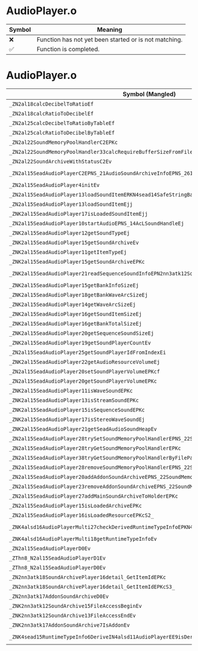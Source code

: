 # AudioPlayer.o
| Symbol | Meaning 
| ------------- | ------------- 
| :x: | Function has not yet been started or is not matching. 
| :white_check_mark: | Function is completed. 


# AudioPlayer.o
| Symbol (Mangled) | Symbol (Demangled) | Decompiled? |
| ------------- |  ------------- | ------------- |
| `_ZN2al18calcDecibelToRatioEf` | `al::calcDecibelToRatio(float)` | :white_check_mark: |
| `_ZN2al18calcRatioToDecibelEf` | `al::calcRatioToDecibel(float)` | :white_check_mark: |
| `_ZN2al25calcDecibelToRatioByTableEf` | `al::calcDecibelToRatioByTable(float)` | :white_check_mark: |
| `_ZN2al25calcRatioToDecibelByTableEf` | `al::calcRatioToDecibelByTable(float)` | :white_check_mark: |
| `_ZN2al22SoundMemoryPoolHandlerC2EPKc` | `al::SoundMemoryPoolHandler::SoundMemoryPoolHandler(char const*)` | :white_check_mark: |
| `_ZN2al22SoundMemoryPoolHandler33calcRequireBufferSizeFromFileSizeEi` | `al::SoundMemoryPoolHandler::calcRequireBufferSizeFromFileSize(int)` | :white_check_mark: |
| `_ZN2al22SoundArchiveWithStatusC2Ev` | `al::SoundArchiveWithStatus::SoundArchiveWithStatus(void)` | :white_check_mark: |
| `_ZN2al15SeadAudioPlayerC2EPNS_21AudioSoundArchiveInfoEPNS_26IAudioResourceInfoAccessorE` | `al::SeadAudioPlayer::SeadAudioPlayer(al::AudioSoundArchiveInfo *,al::IAudioResourceInfoAccessor *)` | :white_check_mark: |
| `_ZN2al15SeadAudioPlayer4initEv` | `al::SeadAudioPlayer::init(void)` | :white_check_mark: |
| `_ZN2al15SeadAudioPlayer13loadSoundItemERKN4sead14SafeStringBaseIcEEj` | `al::SeadAudioPlayer::loadSoundItem(sead::SafeStringBase<char> const&,unsigned int)` | :white_check_mark: |
| `_ZN2al15SeadAudioPlayer13loadSoundItemEjj` | `al::SeadAudioPlayer::loadSoundItem(unsigned int,unsigned int)` | :white_check_mark: |
| `_ZNK2al15SeadAudioPlayer17isLoadedSoundItemEjj` | `al::SeadAudioPlayer::isLoadedSoundItem(unsigned int,unsigned int)const` | :white_check_mark: |
| `_ZN2al15SeadAudioPlayer10startAudioEPNS_14AcLSoundHandleEj` | `al::SeadAudioPlayer::startAudio(al::AcLSoundHandle *,unsigned int)` | :white_check_mark: |
| `_ZNK2al15SeadAudioPlayer12getSoundTypeEj` | `al::SeadAudioPlayer::getSoundType(unsigned int)const` | :white_check_mark: |
| `_ZNK2al15SeadAudioPlayer15getSoundArchiveEv` | `al::SeadAudioPlayer::getSoundArchive(void)const` | :white_check_mark: |
| `_ZNK2al15SeadAudioPlayer11getItemTypeEj` | `al::SeadAudioPlayer::getItemType(unsigned int)const` | :white_check_mark: |
| `_ZNK2al15SeadAudioPlayer15getSoundArchiveEPKc` | `al::SeadAudioPlayer::getSoundArchive(char const*)const` | :white_check_mark: |
| `_ZNK2al15SeadAudioPlayer21readSequenceSoundInfoEPN2nn3atk12SoundArchive17SequenceSoundInfoEj` | `al::SeadAudioPlayer::readSequenceSoundInfo(nn::atk::SoundArchive::SequenceSoundInfo *,unsigned int)const` | :white_check_mark: |
| `_ZNK2al15SeadAudioPlayer15getBankInfoSizeEj` | `al::SeadAudioPlayer::getBankInfoSize(unsigned int)const` | :white_check_mark: |
| `_ZNK2al15SeadAudioPlayer18getBankWaveArcSizeEj` | `al::SeadAudioPlayer::getBankWaveArcSize(unsigned int)const` | :white_check_mark: |
| `_ZNK2al15SeadAudioPlayer14getWaveArcSizeEj` | `al::SeadAudioPlayer::getWaveArcSize(unsigned int)const` | :white_check_mark: |
| `_ZNK2al15SeadAudioPlayer16getSoundItemSizeEj` | `al::SeadAudioPlayer::getSoundItemSize(unsigned int)const` | :white_check_mark: |
| `_ZNK2al15SeadAudioPlayer16getBankTotalSizeEj` | `al::SeadAudioPlayer::getBankTotalSize(unsigned int)const` | :white_check_mark: |
| `_ZNK2al15SeadAudioPlayer20getSequenceSoundSizeEj` | `al::SeadAudioPlayer::getSequenceSoundSize(unsigned int)const` | :white_check_mark: |
| `_ZNK2al15SeadAudioPlayer19getSoundPlayerCountEv` | `al::SeadAudioPlayer::getSoundPlayerCount(void)const` | :white_check_mark: |
| `_ZN2al15SeadAudioPlayer25getSoundPlayerIdFromIndexEi` | `al::SeadAudioPlayer::getSoundPlayerIdFromIndex(int)` | :white_check_mark: |
| `_ZNK2al15SeadAudioPlayer22getAudioResourceVolumeEj` | `al::SeadAudioPlayer::getAudioResourceVolume(unsigned int)const` | :white_check_mark: |
| `_ZN2al15SeadAudioPlayer20setSoundPlayerVolumeEPKcf` | `al::SeadAudioPlayer::setSoundPlayerVolume(char const*,float)` | :white_check_mark: |
| `_ZN2al15SeadAudioPlayer20getSoundPlayerVolumeEPKc` | `al::SeadAudioPlayer::getSoundPlayerVolume(char const*)` | :white_check_mark: |
| `_ZNK2al15SeadAudioPlayer11isWaveSoundEPKc` | `al::SeadAudioPlayer::isWaveSound(char const*)const` | :white_check_mark: |
| `_ZNK2al15SeadAudioPlayer13isStreamSoundEPKc` | `al::SeadAudioPlayer::isStreamSound(char const*)const` | :white_check_mark: |
| `_ZNK2al15SeadAudioPlayer15isSequenceSoundEPKc` | `al::SeadAudioPlayer::isSequenceSound(char const*)const` | :white_check_mark: |
| `_ZNK2al15SeadAudioPlayer17isStereoWaveSoundEj` | `al::SeadAudioPlayer::isStereoWaveSound(unsigned int)const` | :white_check_mark: |
| `_ZNK2al15SeadAudioPlayer21getSeadAudioSoundHeapEv` | `al::SeadAudioPlayer::getSeadAudioSoundHeap(void)const` | :white_check_mark: |
| `_ZN2al15SeadAudioPlayer28trySetSoundMemoryPoolHandlerEPNS_22SoundMemoryPoolHandlerE` | `al::SeadAudioPlayer::trySetSoundMemoryPoolHandler(al::SoundMemoryPoolHandler *)` | :white_check_mark: |
| `_ZN2al15SeadAudioPlayer28tryGetSoundMemoryPoolHandlerEPKc` | `al::SeadAudioPlayer::tryGetSoundMemoryPoolHandler(char const*)` | :white_check_mark: |
| `_ZN2al15SeadAudioPlayer38tryGetSoundMemoryPoolHandlerByFilePathEPKc` | `al::SeadAudioPlayer::tryGetSoundMemoryPoolHandlerByFilePath(char const*)` | :white_check_mark: |
| `_ZN2al15SeadAudioPlayer28removeSoundMemoryPoolHandlerEPNS_22SoundMemoryPoolHandlerE` | `al::SeadAudioPlayer::removeSoundMemoryPoolHandler(al::SoundMemoryPoolHandler *)` | :white_check_mark: |
| `_ZN2al15SeadAudioPlayer20addAddonSoundArchiveEPNS_22SoundMemoryPoolHandlerE` | `al::SeadAudioPlayer::addAddonSoundArchive(al::SoundMemoryPoolHandler *)` | :white_check_mark: |
| `_ZN2al15SeadAudioPlayer23removeAddonSoundArchiveEPNS_22SoundMemoryPoolHandlerE` | `al::SeadAudioPlayer::removeAddonSoundArchive(al::SoundMemoryPoolHandler *)` | :white_check_mark: |
| `_ZN2al15SeadAudioPlayer27addMainSoundArchiveToHolderEPKc` | `al::SeadAudioPlayer::addMainSoundArchiveToHolder(char const*)` | :white_check_mark: |
| `_ZN2al15SeadAudioPlayer15isLoadedArchiveEPKc` | `al::SeadAudioPlayer::isLoadedArchive(char const*)` | :white_check_mark: |
| `_ZN2al15SeadAudioPlayer16isLoadedResourceEPKcS2_` | `al::SeadAudioPlayer::isLoadedResource(char const*,char const*)` | :white_check_mark: |
| `_ZNK4alsd16AudioPlayerMulti27checkDerivedRuntimeTypeInfoEPKN4sead15RuntimeTypeInfo9InterfaceE` | `alsd::AudioPlayerMulti::checkDerivedRuntimeTypeInfo(sead::RuntimeTypeInfo::Interface const*)const` | :white_check_mark: |
| `_ZNK4alsd16AudioPlayerMulti18getRuntimeTypeInfoEv` | `alsd::AudioPlayerMulti::getRuntimeTypeInfo(void)const` | :white_check_mark: |
| `_ZN2al15SeadAudioPlayerD0Ev` | `al::SeadAudioPlayer::~SeadAudioPlayer()` | :white_check_mark: |
| `_ZThn8_N2al15SeadAudioPlayerD1Ev` | ``non-virtual thunk to'al::SeadAudioPlayer::~SeadAudioPlayer()` | :white_check_mark: |
| `_ZThn8_N2al15SeadAudioPlayerD0Ev` | ``non-virtual thunk to'al::SeadAudioPlayer::~SeadAudioPlayer()` | :white_check_mark: |
| `_ZN2nn3atk18SoundArchivePlayer16detail_GetItemIdEPKc` | `nn::atk::SoundArchivePlayer::detail_GetItemId(char const*)` | :white_check_mark: |
| `_ZN2nn3atk18SoundArchivePlayer16detail_GetItemIdEPKcS3_` | `nn::atk::SoundArchivePlayer::detail_GetItemId(char const*,char const*)` | :white_check_mark: |
| `_ZN2nn3atk17AddonSoundArchiveD0Ev` | `nn::atk::AddonSoundArchive::~AddonSoundArchive()` | :white_check_mark: |
| `_ZNK2nn3atk12SoundArchive15FileAccessBeginEv` | `nn::atk::SoundArchive::FileAccessBegin(void)const` | :white_check_mark: |
| `_ZNK2nn3atk12SoundArchive13FileAccessEndEv` | `nn::atk::SoundArchive::FileAccessEnd(void)const` | :white_check_mark: |
| `_ZNK2nn3atk17AddonSoundArchive7IsAddonEv` | `nn::atk::AddonSoundArchive::IsAddon(void)const` | :white_check_mark: |
| `_ZNK4sead15RuntimeTypeInfo6DeriveIN4alsd11AudioPlayerEE9isDerivedEPKNS0_9InterfaceE` | `sead::RuntimeTypeInfo::Derive<alsd::AudioPlayer>::isDerived(sead::RuntimeTypeInfo::Interface const*)const` | :white_check_mark: |
